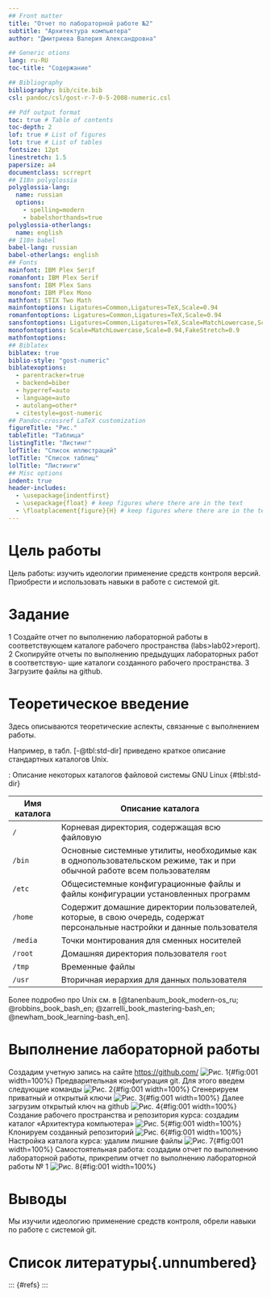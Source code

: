 ```yaml
---
## Front matter
title: "Отчет по лабораторной работе №2"
subtitle: "Архитектура компьютера"
author: "Дмитриева Валерия Александровна"

## Generic otions
lang: ru-RU
toc-title: "Содержание"

## Bibliography
bibliography: bib/cite.bib
csl: pandoc/csl/gost-r-7-0-5-2008-numeric.csl

## Pdf output format
toc: true # Table of contents
toc-depth: 2
lof: true # List of figures
lot: true # List of tables
fontsize: 12pt
linestretch: 1.5
papersize: a4
documentclass: scrreprt
## I18n polyglossia
polyglossia-lang:
  name: russian
  options:
	- spelling=modern
	- babelshorthands=true
polyglossia-otherlangs:
  name: english
## I18n babel
babel-lang: russian
babel-otherlangs: english
## Fonts
mainfont: IBM Plex Serif
romanfont: IBM Plex Serif
sansfont: IBM Plex Sans
monofont: IBM Plex Mono
mathfont: STIX Two Math
mainfontoptions: Ligatures=Common,Ligatures=TeX,Scale=0.94
romanfontoptions: Ligatures=Common,Ligatures=TeX,Scale=0.94
sansfontoptions: Ligatures=Common,Ligatures=TeX,Scale=MatchLowercase,Scale=0.94
monofontoptions: Scale=MatchLowercase,Scale=0.94,FakeStretch=0.9
mathfontoptions:
## Biblatex
biblatex: true
biblio-style: "gost-numeric"
biblatexoptions:
  - parentracker=true
  - backend=biber
  - hyperref=auto
  - language=auto
  - autolang=other*
  - citestyle=gost-numeric
## Pandoc-crossref LaTeX customization
figureTitle: "Рис."
tableTitle: "Таблица"
listingTitle: "Листинг"
lofTitle: "Список иллюстраций"
lotTitle: "Список таблиц"
lolTitle: "Листинги"
## Misc options
indent: true
header-includes:
  - \usepackage{indentfirst}
  - \usepackage{float} # keep figures where there are in the text
  - \floatplacement{figure}{H} # keep figures where there are in the text
---
```


# Цель работы

Цель работы: изучить идеологии применение средств
контроля версий. Приобрести и использовать навыки в
работе с системой git.

# Задание

1 Создайте отчет по выполнению лабораторной работы в соответствующем каталоге
рабочего пространства (labs>lab02>report).
2  Скопируйте отчеты по выполнению предыдущих лабораторных работ в соответствую-
щие каталоги созданного рабочего пространства.
3 Загрузите файлы на github.

# Теоретическое введение

Здесь описываются теоретические аспекты, связанные с выполнением работы.

Например, в табл. [-@tbl:std-dir] приведено краткое описание стандартных каталогов Unix.

: Описание некоторых каталогов файловой системы GNU Linux {#tbl:std-dir}

| Имя каталога | Описание каталога                                                                                                          |
|--------------|----------------------------------------------------------------------------------------------------------------------------|
| `/`          | Корневая директория, содержащая всю файловую                                                                               |
| `/bin `      | Основные системные утилиты, необходимые как в однопользовательском режиме, так и при обычной работе всем пользователям     |
| `/etc`       | Общесистемные конфигурационные файлы и файлы конфигурации установленных программ                                           |
| `/home`      | Содержит домашние директории пользователей, которые, в свою очередь, содержат персональные настройки и данные пользователя |
| `/media`     | Точки монтирования для сменных носителей                                                                                   |
| `/root`      | Домашняя директория пользователя  `root`                                                                                   |
| `/tmp`       | Временные файлы                                                                                                            |
| `/usr`       | Вторичная иерархия для данных пользователя                                                                                 |

Более подробно про Unix см. в [@tanenbaum_book_modern-os_ru; @robbins_book_bash_en; @zarrelli_book_mastering-bash_en; @newham_book_learning-bash_en].

# Выполнение лабораторной работы
Создадим учетную запись на сайте https://github.com/
![Рис. 1](image/1.png){#fig:001 width=100%}
Предварительная конфигурация git. Для этого введем
следующие команды
![Рис. 2](image/2.png){#fig:001 width=100%}
Сгенерируем приватный и открытый ключи
![Рис. 3](image/3.png){#fig:001 width=100%}
Далее загрузим открытый ключ на github
![Рис. 4](image/4.png){#fig:001 width=100%}
Создание рабочего пространства и репозитория
курса: создадим каталог «Архитектура компьютера»
![Рис. 5](image/5.png){#fig:001 width=100%}
Клонируем созданный репозиторий
![Рис. 6](image/6.png){#fig:001 width=100%}
Настройка каталога курса: удалим лишние файлы
![Рис. 7](image/7.png){#fig:001 width=100%}
Самостоятельная работа:
создадим отчет по выполнению лабораторной работы, прикрепим отчет по выполнению лабораторной работы № 1
![Рис. 8](image/8.png){#fig:001 width=100%}

# Выводы
Мы изучили идеологию применение средств
контроля, обрели навыки по работе с системой git.


# Список литературы{.unnumbered}

::: {#refs}
:::
